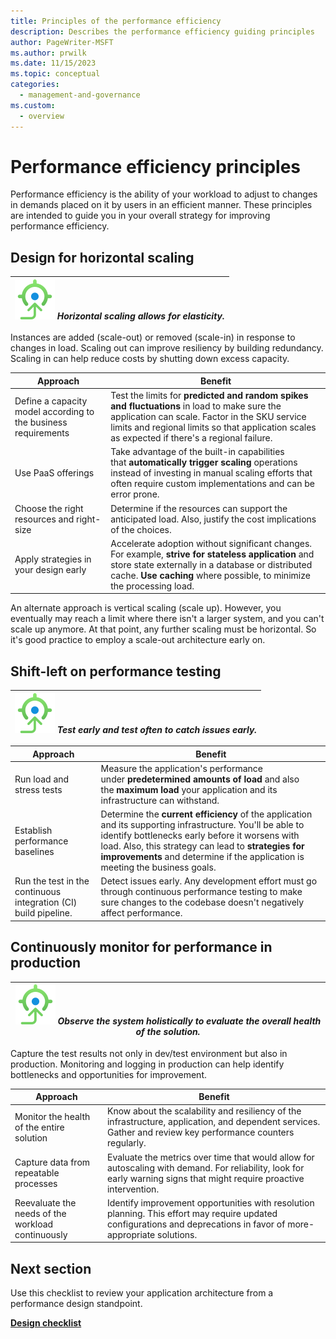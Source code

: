 ```yaml
---
title: Principles of the performance efficiency
description: Describes the performance efficiency guiding principles
author: PageWriter-MSFT
ms.author: prwilk
ms.date: 11/15/2023
ms.topic: conceptual
categories:
  - management-and-governance
ms.custom:
  - overview
---
```


# Performance efficiency principles

Performance efficiency is the ability of your workload to adjust to changes in demands placed on it by users in an efficient manner. These principles are intended to guide you in your overall strategy for improving performance efficiency.

## Design for horizontal scaling

|![Goal icon](../_images/goal.svg) *Horizontal scaling allows for elasticity.*|
|--| 

Instances are added (scale-out) or removed (scale-in) in response to changes in load. Scaling out can improve resiliency by building redundancy. Scaling in can help reduce costs by shutting down excess capacity.

|  Approach|                                                     Benefit|
  |-|-|
  |Define a capacity model according to the business requirements|   Test the limits for **predicted and random spikes and fluctuations** in load to make sure the application can scale. Factor in the SKU service limits and regional limits so that application scales as expected if there's a regional failure.|
  |Use PaaS offerings |                                              Take advantage of the built-in capabilities that **automatically** **trigger scaling** operations instead of investing in manual scaling efforts that often require custom implementations and can be error prone.|
  |Choose the right resources and right-size                    |    Determine if the resources can support the anticipated load. Also, justify the cost implications of the choices.|
|  Apply strategies in your design early    |                        Accelerate adoption without significant changes. For example, **strive for stateless application** and store state externally in a database or distributed cache. **Use caching** where possible, to minimize the processing load.|

An alternate approach is vertical scaling (scale up). However, you eventually may reach a limit where there isn\'t a larger system, and you can\'t scale up anymore. At that point, any further scaling must be horizontal. So it\'s good practice to employ a scale-out architecture early on.

## Shift-left on performance testing

|![Goal icon](../_images/goal.svg) *Test early and test often to catch issues early.*|
|--| 

|  Approach                                              |Benefit|
|-|-|
  |Run load and stress tests|                                         Measure the application's performance under **predetermined amounts of load** and also the **maximum load** your application and its infrastructure can withstand.|
 | Establish performance baselines|                                   Determine the **current efficiency** of the application and its supporting infrastructure. You'll be able to identify bottlenecks early before it worsens with load. Also, this strategy can lead to **strategies for improvements** and determine if the application is meeting the business goals.|
|  Run the test in the continuous integration (CI) build pipeline.|   Detect issues early. Any development effort must go through continuous performance testing to make sure changes to the codebase doesn\'t negatively affect performance.|

## Continuously monitor for performance in production

|![Goal icon](../_images/goal.svg) *Observe the system holistically to evaluate the overall health of the solution.*|
|--| 

Capture the test results not only in dev/test environment but also in production. Monitoring and logging in production can help identify bottlenecks and opportunities for improvement.

  |Approach|                                        Benefit|
|-|-|
  |Monitor the health of the entire solution          | Know about the scalability and resiliency of the infrastructure, application, and dependent services. Gather and review key performance counters regularly.|
|  Capture data from repeatable processes            |  Evaluate the metrics over time that would allow for autoscaling with demand. For reliability, look for early warning signs that might require proactive intervention.|
 | Reevaluate the needs of the workload continuously|   Identify improvement opportunities with resolution planning. This effort may require updated configurations and deprecations in favor of more-appropriate solutions.|

##  Next section

Use this checklist to review your application architecture from a performance design standpoint.

[**Design checklist**](/azure/well-architected/scalability/design-checklist)

